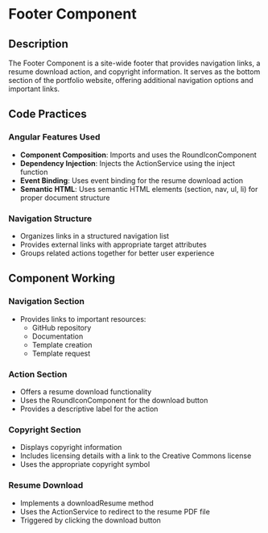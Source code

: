 # Footer Component

## Description
The Footer Component is a site-wide footer that provides navigation links, a resume download action, and copyright information. It serves as the bottom section of the portfolio website, offering additional navigation options and important links.

## Code Practices

### Angular Features Used
- **Component Composition**: Imports and uses the RoundIconComponent
- **Dependency Injection**: Injects the ActionService using the inject function
- **Event Binding**: Uses event binding for the resume download action
- **Semantic HTML**: Uses semantic HTML elements (section, nav, ul, li) for proper document structure

### Navigation Structure
- Organizes links in a structured navigation list
- Provides external links with appropriate target attributes
- Groups related actions together for better user experience

## Component Working

### Navigation Section
- Provides links to important resources:
  - GitHub repository
  - Documentation
  - Template creation
  - Template request

### Action Section
- Offers a resume download functionality
- Uses the RoundIconComponent for the download button
- Provides a descriptive label for the action

### Copyright Section
- Displays copyright information
- Includes licensing details with a link to the Creative Commons license
- Uses the appropriate copyright symbol

### Resume Download
- Implements a downloadResume method
- Uses the ActionService to redirect to the resume PDF file
- Triggered by clicking the download button
